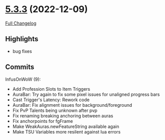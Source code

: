 # [5.3.3](https://github.com/WeakAuras/WeakAuras2/tree/5.3.3) (2022-12-09)

[Full Changelog](https://github.com/WeakAuras/WeakAuras2/compare/5.3.2...5.3.3)

## Highlights

 - bug fixes 

## Commits

InfusOnWoW (9):

- Add Profession Slots to Item Triggers
- AuraBar: Try again to fix some pixel issues for unaligned progress bars
- Cast Trigger's Latency: Rework code
- AuraBar: Fix alignment issues for background/foreground
- Fix PvP Talents being unknown after pvp
- Fix renaming breaking anchoring between auras
- Fix anchorpoints for fgFrame
- Make WeakAuras.newFeatureString available again
- Make TSU Variables more resilent against lua errors

